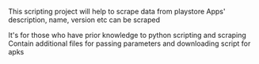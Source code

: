 This scripting project will help to scrape data from playstore
Apps' description, name, version etc can be scraped

It's for those who have prior knowledge to python scripting and scraping
Contain additional files for passing parameters and downloading script for apks
